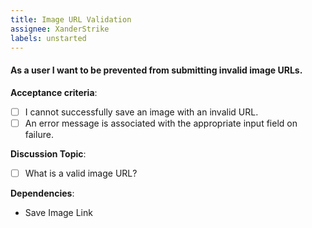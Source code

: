 ```yaml
---
title: Image URL Validation
assignee: XanderStrike
labels: unstarted
---
```


#### As a user I want to be prevented from submitting invalid image URLs.

__Acceptance criteria__:
- [ ] I cannot successfully save an image with an invalid URL.
- [ ] An error message is associated with the appropriate input field on
  failure.

__Discussion Topic__:
- [ ] What is a valid image URL?

__Dependencies__:
- Save Image Link
